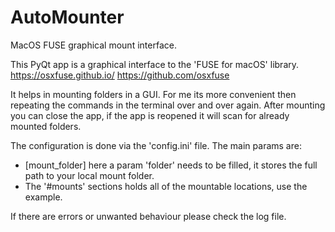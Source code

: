 # AutoMounter
MacOS FUSE graphical mount interface.

This PyQt app is a graphical interface to the 'FUSE for macOS' library.
https://osxfuse.github.io/
https://github.com/osxfuse

It helps in mounting folders in a GUI. For me its more convenient then repeating the commands in the terminal over and over again.
After mounting you can close the app, if the app is reopened it will scan for already mounted folders.

The configuration is done via the 'config.ini' file.
The main params are:
* [mount_folder] here a param 'folder' needs to be filled, it stores the full path to your local mount folder.
* The '#mounts' sections holds all of the mountable locations, use the example.

If there are errors or unwanted behaviour please check the log file.
